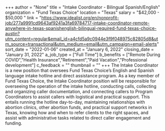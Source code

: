 +++
author = "None"
title = "Intake Coordinator - Bilingual Spanish/English"
organization = "Fund Texas Choice"
location = "Texas"
salary = "$42,000 - $50,000 "
link = "https://www.idealist.org/en/nonprofit-job/277a9991cd9643af9241a3fa69784717-intake-coordinator-remote-anywhere-in-texas-spanishenglish-bilingual-required-fund-texas-choice-austin?utm_content=regular&email_id=a4cfd5a9c0944e3f9f048975c82805d8&utm_source=transactional&utm_medium=email&utm_campaign=email-alerts"
sort_date = "2022-01-06"
created_at = "January 6, 2022"
closing_date = "January 31, 2022"
a_job_type = ["Full Time"]
b_benefits = ["Remote During COVID","Health Insurance","Retirement","Paid Vacation","Professional development"]
c_feedback = ""
thumbnail = ""
+++
The Intake Coordinator is a new position that oversees Fund Texas Choice’s English and Spanish language intake hotline and direct assistance program. As a key member of Fund Texas Choice, the Intake Coordinator position will be responsible for overseeing the operation of the intake hotline, conducting calls, collecting and organizing caller documentation, and connecting callers to Program Coordinators to assist callers with logistical and practical support. This entails running the hotline day-to-day, maintaining relationships with abortion clinics, other abortion funds, and practical support networks in Texas, knowing how and when to refer clients to the right spaces, and assist with administrative tasks related to direct caller engagement and funding. 